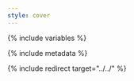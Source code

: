 ```yaml
---
style: cover
---
```


{% include variables %}

{% include metadata %}

{% include redirect target="../../" %}
